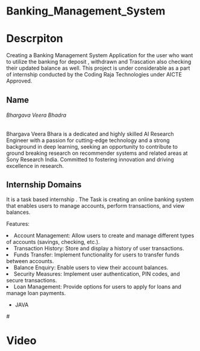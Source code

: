 # Banking_Management_System

<h1>Descrpiton </h1>
Creating a Banking Management System Application for the user who want to utilize the banking for deposit , withdrawn and Trascation also checking their updated balance as well. This project is under considerable as a part of internship conducted by the Coding Raja Technologies  under AICTE Approved.

<h2>Name  </h2> <h6>Bhargava Veera Bhadra</h6> 

<p>Bhargava Veera Bhara is a dedicated and highly skilled AI Research Engineer with a passion for cutting-edge technology and a strong background in deep learning, seeking an opportunity to contribute to ground breaking research on recommender systems and related areas at Sony Research India. Committed to fostering innovation and driving excellence in research.</p>

<h2>Internship Domains </h2>

<p>It is a task based internship . The Task is creating an online banking system that enables users to manage accounts, perform transactions, and view balances.</p>
<p>Features:</p>
<li>Account Management: Allow users to create and manage different types of accounts (savings, checking, etc.).</li>
<li>Transaction History: Store and display a history of user transactions.</li>
<li>Funds Transfer: Implement functionality for users to transfer funds between accounts.</li>
<li>Balance Enquiry: Enable users to view their account balances.</li>
<li>Security Measures: Implement user authentication, PIN codes, and secure transactions.</li>
<li>Loan Management: Provide options for users to apply for loans and manage loan payments.</li>
<ul>
<li>JAVA</li>
</ul>
#<h1>Video</h1>
